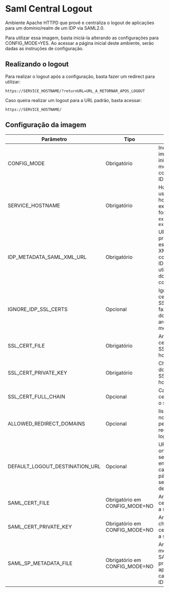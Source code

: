 # Saml Central Logout

Ambiente Apache HTTPD que provê e centraliza o logout de aplicações para um domínio/realm
de um IDP via SAML2.0.

Para utilizar essa imagem, basta iniciá-la alterando as configurações para CONFIG_MODE=YES. Ao acessar a página inicial deste ambiente, serão dadas as instruções de configuração.

## Realizando o logout

Para realizar o logout após a configuração, basta fazer um redirect para utilizar:

```https://SERVICE_HOSTNAME/?returnURL=URL_A_RETORNAR_APOS_LOGOUT```

Caso queira realizar um logout para a URL padrão, basta acessar:

```https://SERVICE_HOSTNAME/```

## Configuração da imagem

Parâmetro | Tipo |Ação | Valor padrão
--- | --- | --- | --- |
CONFIG_MODE|Obrigatório| Indica se a imagem será iniciada em modo de configuração de IDP | NO
SERVICE_HOSTNAME|Obrigatório | Hostname a ser usado nesse host. São exemplos de formatos válidos: ```example.com``` e ```example.com:8443``` | example.com
IDP_METADATA_SAML_XML_URL| Obrigatório| URL com protocoto onde está disponível o XML de configuração do IDP a ser utilizado para download de configuração |
IGNORE_IDP_SSL_CERTS| Opcional | Ignora o certificado de SSL quanto está fazendo o download do arquivo de metadata do IDP | NO
SSL_CERT_FILE|Obrigatório | Arquivo de certificado de SSL para o hostname | auto-assinado
SSL_CERT_PRIVATE_KEY| Obrigatório |Chave privada do certificado de SSL para o hostname| auto-assinado
SSL_CERT_FULL_CHAIN| Opcional| Cadeia de certificado para o servidor HTTP| auto-assinado
ALLOWED_REDIRECT_DOMAINS|Opcional | lista de domínios no qual o serão permitidos redirects após o logout
DEFAULT_LOGOUT_DESTINATION_URL| Opcional| URL padrão para onde o logout será encaminhado caso se acesse a página de logout sem indicação de redirect final | /done.html
SAML_CERT_FILE | Obrigatório em CONFIG_MODE=NO| Arquivo de certificado SAML a ser utilizado
SAML_CERT_PRIVATE_KEY | Obrigatório em CONFIG_MODE=NO | Arquivo de chave privada do certificado SAML a ser utilizado
SAML_SP_METADATA_FILE | Obrigatório em CONFIG_MODE=NO | Arquivo de metadados SAML (service provider file) da aplicação cadastrada no IDP
